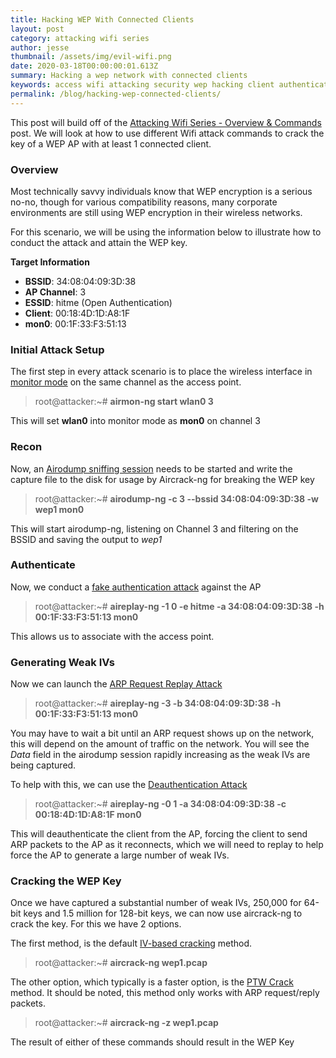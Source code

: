 ```yaml
---
title: Hacking WEP With Connected Clients
layout: post
category: attacking wifi series
author: jesse
thumbnail: /assets/img/evil-wifi.png
date: 2020-03-18T00:00:00:01.613Z
summary: Hacking a wep network with connected clients
keywords: access wifi attacking security wep hacking client authentication
permalink: /blog/hacking-wep-connected-clients/
---
```


This post will build off of the [Attacking Wifi Series - Overview & Commands](https://lesperance.io/attacking-wifi-commands) post.  We will look at how to use different Wifi attack commands to crack the key of a WEP AP with at least 1 connected client.

### Overview

Most technically savvy individuals know that WEP encryption is a serious no-no, though for various compatibility reasons, many corporate environments are still using WEP encryption in their wireless networks. 

For this scenario, we will be using the information below to illustrate how to conduct the attack and attain the WEP key.

**Target Information**
* **BSSID**: 34:08:04:09:3D:38
* **AP Channel**: 3
* **ESSID**: hitme (Open Authentication)
* **Client**: 00:18:4D:1D:A8:1F
* **mon0**: 00:1F:33:F3:51:13

### Initial Attack Setup

The first step in every attack scenario is to place the wireless interface in [monitor mode](https://lesperance.io/attacking-wifi-commands#monitor-mode) on the same channel as the access point.

> root@attacker:~# **airmon-ng start wlan0 3**

This will set **wlan0** into monitor mode as **mon0** on channel 3

### Recon

Now, an [Airodump sniffing session](https://lesperance.io/attacking-wifi-commands#scanning-networks) needs to be started and write the capture file to the disk for usage by Aircrack-ng for breaking the WEP key

> root@attacker:~# **airodump-ng -c 3 --bssid 34:08:04:09:3D:38 -w wep1 mon0**

This will start airodump-ng, listening on Channel 3 and filtering on the BSSID and saving the output to *wep1*

### Authenticate

Now, we conduct a [fake authentication attack](https://lesperance.io/attacking-wifi-commands#fake-authentication) against the AP

> root@attacker:~# **aireplay-ng -1 0 -e hitme -a 34:08:04:09:3D:38 -h 00:1F:33:F3:51:13 mon0**

This allows us to associate with the access point.

### Generating Weak IVs

Now we can launch the [ARP Request Replay Attack](https://lesperance.io/attacking-wifi-commands#arp-request-replay-attack)

> root@attacker:~# **aireplay-ng -3 -b 34:08:04:09:3D:38 -h 00:1F:33:F3:51:13 mon0**

You may have to wait a bit until an ARP request shows up on the network, this will depend on the amount of traffic on the network.  You will see the *Data* field in the airodump session rapidly increasing as the weak IVs are being captured.

To help with this, we can use the [Deauthentication Attack](https://lesperance.io/attacking-wifi-commands#deauthentication-attack)

> root@attacker:~# **aireplay-ng -0 1 -a 34:08:04:09:3D:38 -c 00:18:4D:1D:A8:1F mon0**

This will deauthenticate the client from the AP, forcing the client to send ARP packets to the AP as it reconnects, which we will need to replay to help force the AP to generate a large number of weak IVs.

### Cracking the WEP Key

Once we have captured a substantial number of weak IVs, 250,000 for 64-bit keys and 1.5 million for 128-bit keys, we can now use aircrack-ng to crack the key.  For this we have 2 options.

The first method, is the default [IV-based cracking](https://lesperance.io/attacking-wifi-commands#iv-based-crack) method.

> root@attacker:~# **aircrack-ng wep1.pcap**

The other option, which typically is a faster option, is the [PTW Crack](https://lesperance.io/attaking-wifi-commands#ptw-based-crack) method.  It should be noted, this method only works with ARP request/reply packets.

> root@attacker:~# **aircrack-ng -z wep1.pcap**

The result of either of these commands should result in the WEP Key




